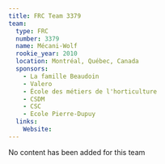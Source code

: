 ```yaml
---
title: FRC Team 3379
team:
  type: FRC
  number: 3379
  name: Mécani-Wolf
  rookie_year: 2010
  location: Montréal, Québec, Canada
  sponsors:
    - La famille Beaudoin
    - Valero
    - École des métiers de l'horticulture
    - CSDM
    - CSC
    - Ecole Pierre-Dupuy
  links:
    Website: 
---
```

No content has been added for this team
